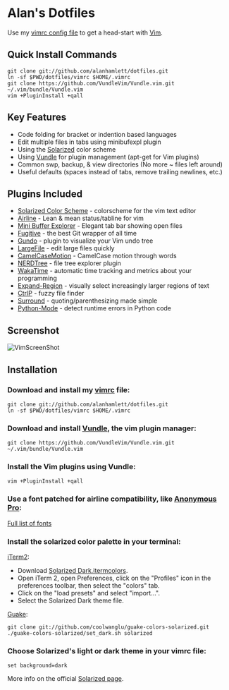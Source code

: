 Alan's Dotfiles 
===============

Use my [vimrc config file](https://github.com/alanhamlett/dotfiles/blob/master/vimrc) to get a head-start with [Vim](http://www.vim.org/download.php).

Quick Install Commands
---------------------------

    git clone git://github.com/alanhamlett/dotfiles.git
    ln -sf $PWD/dotfiles/vimrc $HOME/.vimrc
    git clone https://github.com/VundleVim/Vundle.vim.git ~/.vim/bundle/Vundle.vim
    vim +PluginInstall +qall

Key Features
------------

* Code folding for bracket or indention based languages
* Edit multiple files in tabs using minibufexpl plugin
* Using the [Solarized](https://github.com/altercation/solarized#features) color scheme
* Using [Vundle](https://github.com/gmarik/vundle#about) for plugin management (apt-get for Vim plugins)
* Common swp, backup, & view directories (No more ~ files left around)
* Useful defaults (spaces instead of tabs, remove trailing newlines, etc.)

Plugins Included
----------------

* [Solarized Color Scheme](https://github.com/altercation/vim-colors-solarized) - colorscheme for the vim text editor
* [Airline](https://github.com/bling/vim-airline) - Lean & mean status/tabline for vim
* [Mini Buffer Explorer](https://github.com/fholgado/minibufexpl.vim#features-overview) - Elegant tab bar showing open files
* [Fugitive](https://github.com/tpope/vim-fugitive#fugitivevim) - the best Git wrapper of all time
* [Gundo](https://github.com/sjl/gundo.vim) - plugin to visualize your Vim undo tree
* [LargeFile](http://vim.sourceforge.net/scripts/script.php?script_id=1506) - edit large files quickly
* [CamelCaseMotion](https://github.com/bkad/CamelCaseMotion) - CamelCase motion through words
* [NERDTree](https://github.com/scrooloose/nerdtree) - file tree explorer plugin
* [WakaTime](https://github.com/wakatime/vim-wakatime) - automatic time tracking and metrics about your programming
* [Expand-Region](https://github.com/terryma/vim-expand-region) - visually select increasingly larger regions of text
* [CtrlP](https://github.com/kien/ctrlp.vim) - fuzzy file finder
* [Surround](https://github.com/tpope/vim-surround) - quoting/parenthesizing made simple
* [Python-Mode](https://github.com/klen/python-mode) - detect runtime errors in Python code

Screenshot
----------

![VimScreenShot](https://github.com/alanhamlett/dotfiles/raw/master/images/VimScreenShot.png)

Installation
------------

### Download and install my [vimrc](https://github.com/alanhamlett/dotfiles/raw/master/vimrc) file:

    git clone git://github.com/alanhamlett/dotfiles.git
    ln -sf $PWD/dotfiles/vimrc $HOME/.vimrc

### Download and install [Vundle](https://github.com/gmarik/vundle#about), the vim plugin manager:

    git clone https://github.com/VundleVim/Vundle.vim.git ~/.vim/bundle/Vundle.vim

### Install the Vim plugins using Vundle:

    vim +PluginInstall +qall

### Use a font patched for airline compatibility, like [Anonymous Pro](https://github.com/powerline/fonts/raw/master/AnonymousPro/Anonymice%20Powerline.ttf):

[Full list of fonts](https://github.com/powerline/fonts)

### Install the solarized color palette in your terminal:

[iTerm2](https://github.com/altercation/solarized/tree/master/iterm2-colors-solarized):

* Download [Solarized Dark.itermcolors](https://github.com/altercation/solarized/raw/master/iterm2-colors-solarized/Solarized%20Dark.itermcolors).
* Open iTerm 2, open Preferences, click on the "Profiles" icon in the preferences toolbar, then select the "colors" tab.
* Click on the "load presets" and select "import...".
* Select the Solarized Dark theme file.

[Guake](https://github.com/coolwanglu/guake-colors-solarized):

    git clone git://github.com/coolwanglu/guake-colors-solarized.git
    ./guake-colors-solarized/set_dark.sh solarized

### Choose Solarized's light or dark theme in your vimrc file:

    set background=dark

More info on the official [Solarized page](https://github.com/altercation/solarized#features).
